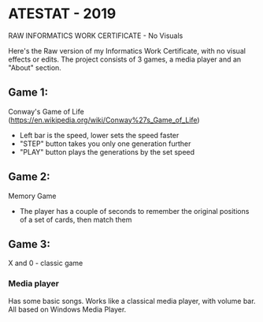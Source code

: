 # ATESTAT - 2019

RAW INFORMATICS WORK CERTIFICATE - No Visuals

Here's the Raw version of my Informatics Work Certificate, with no visual effects or edits. 
The project consists of 3 games, a media player and an "About" section.

## Game 1: 
  Conway's Game of Life (https://en.wikipedia.org/wiki/Conway%27s_Game_of_Life)
  - Left bar is the speed, lower sets the speed faster
  - "STEP" button takes you only one generation further
  - "PLAY" button plays the generations by the set speed
## Game 2:
  Memory Game
  - The player has a couple of seconds to remember the original positions of a set of cards, then match them
## Game 3:
  X and 0 - classic game
### Media player
  Has some basic songs. Works like a classical media player, with volume bar. All based on Windows Media Player.
